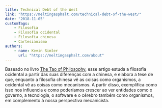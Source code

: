 ```yaml
---
title: Technical Debt of the West
link: "https://meltingasphalt.com/technical-debt-of-the-west/"
date: "2018-11-05"
customTags:
    - Filosofia
    - Filosofia ocidental
    - Filosofia chinesa
    - Cartesianismo
authors:
    - name: Kevin Simler
      url: "https://meltingasphalt.com/about"
---
```


Baseado no livro [The Tao of Philosophy](https://www.amazon.com/Philosophy-Alan-Watts-Love-Wisdom/dp/0804832048), esse artigo estuda a filosofia ocidental a partir das suas diferenças com a chinesa, e elabora a tese de que, enquanto a filosofia chinesa vê as coisas como organismos, a ocidental vê as coisas como mecanismos. A partir disso, exemplifica como isso nos influencia e como poderíamos crescer ao ver entidades como o governo, a tecnologia, o software e o cérebro também como organismos, em complemento à nossa perspectiva mecanicista.
